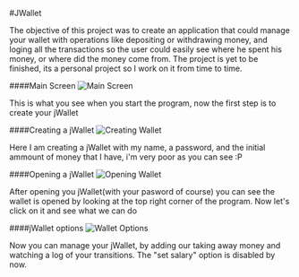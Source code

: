 #JWallet

The objective of this project was to create an application that could manage your wallet with operations like depositing or withdrawing money, and loging all the transactions so the user could easily see where he spent his money, or where did the money come from. The project is yet to be finished, its a personal project so I work on it from time to time.

####Main Screen
![Main Screen](http://i.imgur.com/HENDv4O.png)

This is what you see when you start the program, now the first step is to create your jWallet

####Creating a jWallet
![Creating Wallet](http://i.imgur.com/dAQg1MG.png)

Here I am creating a jWallet with my name, a password, and the initial ammount of money that I have, i'm very poor as you can see :P

####Opening a jWallet
![Opening Wallet](http://i.imgur.com/U0vHxVY.png)

After opening you jWallet(with your pasword of course) you can see the wallet is opened by looking at the top right corner of the program. Now let's click on it and see what we can do

####jWallet options
![Wallet Options](http://i.imgur.com/QHnl5sJ.png)

Now you can manage your jWallet, by adding our taking away money and watching a log of your transitions. The "set salary" option is disabled by now.
